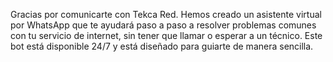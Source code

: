 Gracias por comunicarte con Tekca Red. Hemos creado un asistente virtual por WhatsApp que te ayudará paso a paso a resolver problemas comunes con tu servicio de internet, sin tener que llamar o esperar a un técnico.
Este bot está disponible 24/7 y está diseñado para guiarte de manera sencilla.
